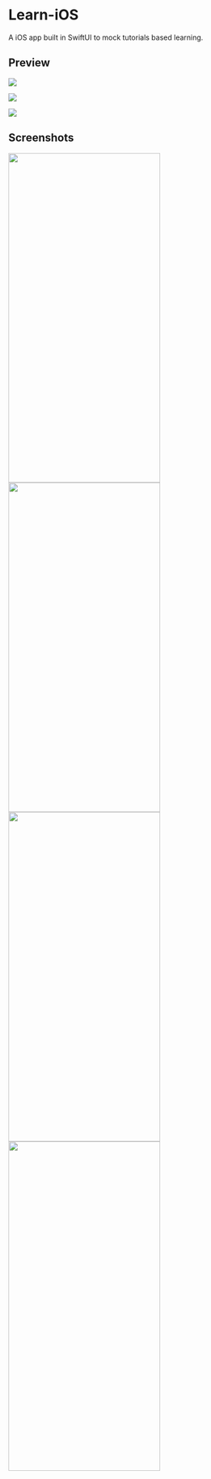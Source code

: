 # Learn-iOS
A  iOS app built in SwiftUI to mock tutorials based learning.


## Preview
![](preview1.gif)  

![](preview2.gif)

![](preview3.gif)

## Screenshots
<img src="./preview1.png" width="300" height="650">
<img src="./preview2.png" width="300" height="650"> 
<img src="./preview3.png" width="300" height="650"> 
<img src="./preview4.png" width="300" height="650">
 
